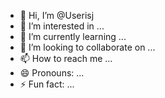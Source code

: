 - 👋 Hi, I’m @Userisj
- 👀 I’m interested in ...
- 🌱 I’m currently learning ...
- 💞️ I’m looking to collaborate on ...
- 📫 How to reach me ...
- 😄 Pronouns: ...
- ⚡ Fun fact: ...

<!---
Userisj/Userisj is a ✨ special ✨ repository because its `README.md` (this file) appears on your GitHub profile.
You can click the Preview link to take a look at your changes.
--->
